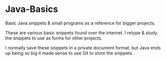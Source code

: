 # Java-Basics
Basic Java snippets &amp; small programs as a reference for bigger projects.

These are various basic snippets found over the internet.  I retype & study the snippets to use as forms for other projects.  

I normally save these snippets in a private document format, but Java ends up being so big it made sense to use Git to store the snippets.


